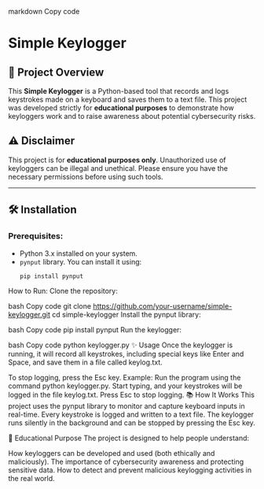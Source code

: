 markdown
Copy code
# Simple Keylogger

## 📜 Project Overview
This **Simple Keylogger** is a Python-based tool that records and logs keystrokes made on a keyboard and saves them to a text file. This project was developed strictly for **educational purposes** to demonstrate how keyloggers work and to raise awareness about potential cybersecurity risks.

## ⚠️ Disclaimer
This project is for **educational purposes only**. Unauthorized use of keyloggers can be illegal and unethical. Please ensure you have the necessary permissions before using such tools.

---

## 🛠️ Installation

### Prerequisites:
- Python 3.x installed on your system.
- `pynput` library. You can install it using:
  ```bash
  pip install pynput
How to Run:
Clone the repository:

bash
Copy code
git clone https://github.com/your-username/simple-keylogger.git
cd simple-keylogger
Install the pynput library:

bash
Copy code
pip install pynput
Run the keylogger:

bash
Copy code
python keylogger.py
✨ Usage
Once the keylogger is running, it will record all keystrokes, including special keys like Enter and Space, and save them in a file called keylog.txt.

To stop logging, press the Esc key.
Example:
Run the program using the command python keylogger.py.
Start typing, and your keystrokes will be logged in the file keylog.txt.
Press Esc to stop logging.
📚 How It Works
This project uses the pynput library to monitor and capture keyboard inputs in real-time. Every keystroke is logged and written to a text file. The keylogger runs silently in the background and can be stopped by pressing the Esc key.

🎯 Educational Purpose
The project is designed to help people understand:

How keyloggers can be developed and used (both ethically and maliciously).
The importance of cybersecurity awareness and protecting sensitive data.
How to detect and prevent malicious keylogging activities in the real world.
